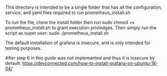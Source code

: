 This directory is intended to be a single folder that has all the configuration, service, and yaml files required to run prometheus_install.sh

To run the file, clone the install folder then run sudo chmod +x prometheus_install.sh to grant execution privledges. Then simply run the
script as super user: sudo ./prometheus_install.sh

The default installation of grafana is insecure, and is only intended for testing purposes.

After step 6 in this guide was not implemented and thus it is insecure by default: https://devconnected.com/how-to-install-grafana-on-ubuntu-18-04/
